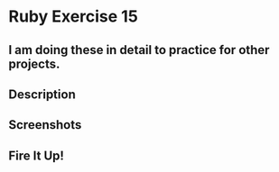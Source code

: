 # Ruby Exercise 15

## I am doing these in detail to practice for other projects.

## Description

## Screenshots

## Fire It Up! 